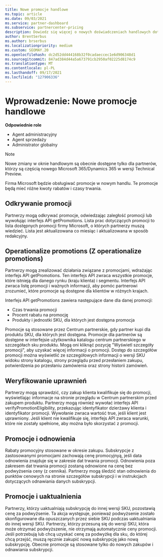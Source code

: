 ```yaml
---
title: Nowe promocje handlowe
ms.topic: article
ms.date: 09/03/2021
ms.service: partner-dashboard
ms.subservice: partnercenter-pricing
description: Dowiedz się więcej o nowych doświadczeniach handlowych dotyczących odkrywania i kupowania promocji.
author: BrentSerbus
ms.author: brserbus
ms.localizationpriority: medium
ms.custom: SEOMAY.20
ms.openlocfilehash: dc2d52dd444168b32f0cadaeccec1e6d906348d1
ms.sourcegitcommit: 847ad384d44a5a673791cb2950af02225d8174c9
ms.translationtype: MT
ms.contentlocale: pl-PL
ms.lasthandoff: 09/17/2021
ms.locfileid: "127906336"
---
```

# <a name="introduction-new-commerce-promotions"></a>Wprowadzenie: Nowe promocje handlowe

**Odpowiednie role**

- Agent administracyjny
- Agent sprzedaży
- Administrator globalny

> [!Note] 
> Nowe zmiany w oknie handlowym są obecnie dostępne tylko dla partnerów, którzy są częścią nowego Microsoft 365/Dynamics 365 w wersji Technical Preview.

Firma Microsoft będzie obsługiwać promocje w nowym handlu. Te promocje będą mieć różne kwoty rabatów i czasy trwania. 

## <a name="discovering-promotions"></a>Odkrywanie promocji ##

Partnerzy mogą odkrywać promocje, odwiedzając zaległość promocji lub wywołując interfejs API getPromotions. Lista prac dotyczących promocji to lista dostępnych promocji firmy Microsoft, o których partnerzy muszą wiedzieć. Lista jest aktualizowana co miesiąc i aktualizowana w sposób redakcyjny. 


## <a name="operationalize-promotions"></a>Operationalize promotions (Z operationalize promotions) ##

Partnerzy mogą zrealizować działania związane z promocjami, wdrażając interfejs API getPromotions. Ten interfejs API zwraca wszystkie promocje, które istnieją dla danego rynku (kraju klienta) i segmentu. Interfejs API zwraca listę promocji i ważnych informacji, aby pomóc partnerowi zrozumieć, które promocje są dostępne dla klientów w różnych krajach. 


Interfejs API getPromotions zawiera następujące dane dla danej promocji:

- Czas trwania promocji
- Procent rabatu na promocję
- Produkty i jednostki SKU, dla których jest dostępna promocja

Promocje są stosowane przez Centrum partnerskie, gdy partner kupi dla produktu SKU, dla których jest dostępna. Promocje dla partnerów są dostępne w interfejsie użytkownika katalogu centrum partnerskiego w szczegółach sku produktu. Mogą oni kliknąć pozycję "Wyświetl szczegóły promocji", aby uzyskać więcej informacji o promocji. Dostęp do szczegółów promocji można wyświetlić ze szczegółowych informacji o wersji SKU widoku strony katalogu, strony przeglądu przed przesłaniem zakupu, potwierdzenia po przesłaniu zamówienia oraz strony historii zamówień. 


## <a name="verify-eligibility"></a>Weryfikowanie uprawnień ##

Partnerzy mogą sprawdzić, czy zakup klienta kwalifikuje się do promocji, wyświetlając informacje na stronie przeglądu w Centrum partnerskim przed zakupem produktu. Partnerzy mogą również wywołać interfejs API verifyPromotionEligibility, przekazując identyfikator dzierżawy klienta i identyfikator promocji. Wywołanie zwraca wartość true, jeśli klient jest uprawniony. Jeśli klient nie kwalifikuje się, interfejs API zwraca warunki, które nie zostały spełnione, aby można było skorzystać z promocji. 



## <a name="promotions-and-renewals"></a>Promocje i odnowienia ##

Rabaty promocyjny stosowane w okresie zakupu. Subskrypcje z zastosowanymi promocjami zachowają cenę promocyjnyą, jeśli data odnowienia znajduje się w zakresie dat trwania promocji. Odnowienia poza zakresem dat trwania promocji zostaną odnowione na cenę bez podwyżsenia ceny (z cennika). Partnerzy mogą śledzić stan odnowienia do punktów cenowych na stronie szczegółów subskrypcji i w instrukcjach dotyczących odnawiania danych subskrypcji.


## <a name="promotions-and-upgrades"></a>Promocje i uaktualnienia ##
Partnerzy, którzy uaktualniają subskrypcję do innej wersji SKU, pozostawią cenę za podwyżsenie. Ta akcja występuje, ponieważ podwyżsenie zostało skonfigurowane dla opuszczanych przez siebie SKU podczas uaktualniania do innej wersji SKU. Partnerzy, którzy przesuną się do wersji SKU, która może otrzymać podwyższenie, nie otrzymają automatycznie ceny promocji. Jeśli potrzebują lub chcą uzyskać cenę za podwyżkę dla sku, do której chcą przejść, muszą ręcznie zakupić nową subskrypcję jako nową subskrypcję. Obecnie promocje są stosowane tylko do nowych zakupów i odnawiania subskrypcji.



